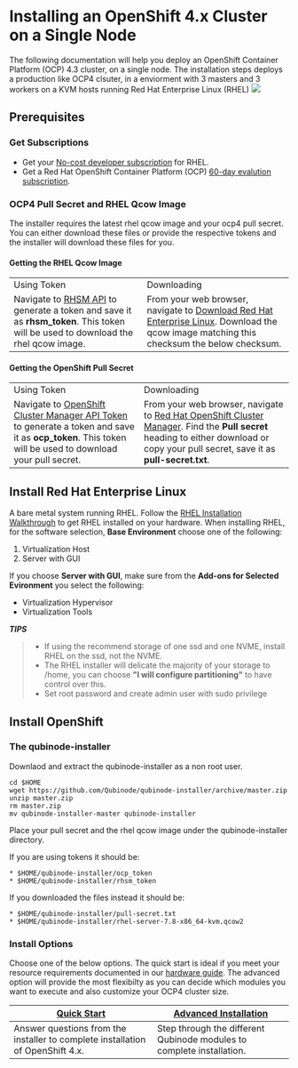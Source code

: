 #  Installing an OpenShift 4.x Cluster on a Single Node

The following documentation will help you deploy an OpenShift Container Platform (OCP) 4.3 cluster, on a single node.
The installation steps deploys a production like OCP4 clsuter, in a enviorment with 3 masters and 3 workers on a KVM hosts running Red Hat Enterprise Linux (RHEL) 
![](https://i.imgur.com/n8TQAyB.png)


## Prerequisites

### Get Subscriptions

-  Get your [No-cost developer subscription](https://developers.redhat.com/articles/faqs-no-cost-red-hat-enterprise-linux/) for RHEL.
-  Get a Red Hat OpenShift Container Platform (OCP) [60-day evalution subscription](https://www.redhat.com/en/technologies/cloud-computing/openshift/try-it?intcmp=701f2000000RQykAAG&extIdCarryOver=true&sc_cid=701f2000001OH74AAG).

### OCP4 Pull Secret and RHEL Qcow Image

The installer requires the latest rhel qcow image and your ocp4 pull secret. You can either download these files or provide the respective tokens and the installer will download these files for you.

#### Getting the RHEL Qcow Image
<table>
  <tr>
   <td>Using Token
   </td>
   <td>Downloading
   </td>
  </tr>
  <tr>
   <td>Navigate to <a href="https://access.redhat.com/management/api">RHSM API</a> to generate a token and save it as <strong>rhsm_token</strong>. This token will be used to download the rhel qcow image. 
   </td>
   <td>From your web browser, navigate to <a href="https://access.redhat.com/downloads/content/69/ver=/rhel---7/7.8/x86_64/product-software">Download Red Hat Enterprise Linux</a>. Download the qcow image matching this checksum the below checksum.
   </td>
  </tr>
</table>

#### Getting the OpenShift Pull Secret
<table>
  <tr>
   <td>Using Token
   </td>
   <td>Downloading
   </td>
  </tr>
  <tr>
   <td>Navigate to <a href="https://cloud.redhat.com/openshift/token">OpenShift Cluster Manager API Token</a> to generate a token and save it as <strong>ocp_token</strong>. This token will be used to download your pull secret. 
   </td>
   <td>From your web browser, navigate to <a href="https://cloud.redhat.com/openshift/install/metal/user-provisioned">Red Hat OpenShift Cluster Manager</a>. Find the <strong>Pull secret</strong> heading to either download or copy your pull secret, save it as <strong>pull-secret.txt</strong>.
   </td>
  </tr>
</table>



## Install Red Hat Enterprise Linux
A bare metal system running RHEL. Follow the [RHEL Installation Walkthrough](https://developers.redhat.com/products/rhel/hello-world#fndtn-rhel) to get RHEL installed on your hardware. When installing RHEL, for the software selection, **Base Environment** choose one of the following:

1. Virtualization Host
2. Server with GUI

If you choose **Server with GUI**, make sure from the **Add-ons for Selected Evironment** you select the following:

- Virtualization Hypervisor 
- Virtualization Tools

**_TIPS_**
> * If using the recommend storage of one ssd and one NVME, install RHEL on the ssd, not the NVME. 
>  * The RHEL installer will delicate the majority of your storage to /home,  you can choose **"I will configure partitioning"** to have control over this.
>  * Set root password and create admin user with sudo privilege

## Install OpenShift

### The qubinode-installer

Downlaod and extract the qubinode-installer as a non root user.

```shell=
cd $HOME
wget https://github.com/Qubinode/qubinode-installer/archive/master.zip
unzip master.zip
rm master.zip
mv qubinode-installer-master qubinode-installer
```

Place your pull secret and the rhel qcow image under the qubinode-installer directory. 

If you are using tokens it should be:
```
* $HOME/qubinode-installer/ocp_token
* $HOME/qubinode-installer/rhsm_token
```

If you downloaded the files instead it should be:
```
* $HOME/qubinode-installer/pull-secret.txt
* $HOME/qubinode-installer/rhel-server-7.8-x86_64-kvm.qcow2
```

### Install Options  

Choose one of the below options. The quick start is ideal if you meet your resource requirements documented in our [hardware guide](docs/hardwareguide.md). The advanced option will provide the most flexibilty as you can decide which modules you want to execute and also customize your OCP4 cluster size.

| [Quick Start](ocp4_quickstart.md) | [Advanced Installation](ocp4_adv_install.md) |
| -------- | -------- |
| Answer questions from the installer to complete installation of OpenShift 4.x.      | Step through the different Qubinode modules to complete installation.    |

